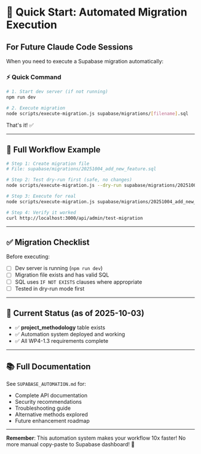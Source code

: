 # 🚀 Quick Start: Automated Migration Execution

## For Future Claude Code Sessions

When you need to execute a Supabase migration automatically:

### ⚡ Quick Command

```bash
# 1. Start dev server (if not running)
npm run dev

# 2. Execute migration
node scripts/execute-migration.js supabase/migrations/[filename].sql
```

That's it! ✅

---

## 📝 Full Workflow Example

```bash
# Step 1: Create migration file
# File: supabase/migrations/20251004_add_new_feature.sql

# Step 2: Test dry-run first (safe, no changes)
node scripts/execute-migration.js --dry-run supabase/migrations/20251004_add_new_feature.sql

# Step 3: Execute for real
node scripts/execute-migration.js supabase/migrations/20251004_add_new_feature.sql

# Step 4: Verify it worked
curl http://localhost:3000/api/admin/test-migration
```

---

## ✅ Migration Checklist

Before executing:
- [ ] Dev server is running (`npm run dev`)
- [ ] Migration file exists and has valid SQL
- [ ] SQL uses `IF NOT EXISTS` clauses where appropriate
- [ ] Tested in dry-run mode first

---

## 🎯 Current Status (as of 2025-10-03)

- ✅ **project_methodology** table exists
- ✅ Automation system deployed and working
- ✅ All WP4-1.3 requirements complete

---

## 📚 Full Documentation

See `SUPABASE_AUTOMATION.md` for:
- Complete API documentation
- Security recommendations
- Troubleshooting guide
- Alternative methods explored
- Future enhancement roadmap

---

**Remember**: This automation system makes your workflow 10x faster! No more manual copy-paste to Supabase dashboard! 🎉
